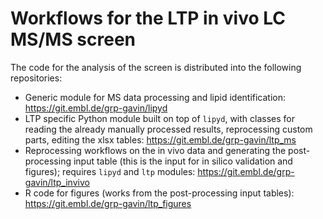 # Workflows for the LTP in vivo LC MS/MS screen

The code for the analysis of the screen is distributed into the
following repositories:

* Generic module for MS data processing and lipid identification:
https://git.embl.de/grp-gavin/lipyd
* LTP specific Python module built on top of `lipyd`, with classes for
reading the already manually processed results, reprocessing custom parts,
editing the xlsx tables: https://git.embl.de/grp-gavin/ltp_ms
* Reprocessing workflows on the in vivo data and generating the
post-processing input table (this is the input for in silico validation
and figures); requires `lipyd` and `ltp` modules:
https://git.embl.de/grp-gavin/ltp_invivo
* R code for figures (works from the post-processing input tables):
https://git.embl.de/grp-gavin/ltp_figures
